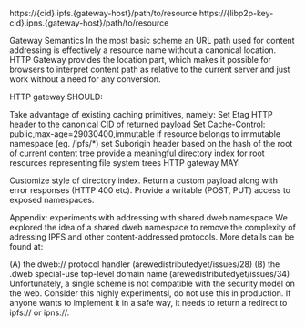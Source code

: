 https://{cid}.ipfs.{gateway-host}/path/to/resource
https://{libp2p-key-cid}.ipns.{gateway-host}/path/to/resource

Gateway Semantics
In the most basic scheme an URL path used for content addressing is effectively a resource name
without a canonical location. HTTP Gateway provides the location part,
which makes it possible for browsers to interpret content path as relative to the current server
and just work without a need for any conversion.




HTTP gateway SHOULD:

Take advantage of existing caching primitives, namely:
Set Etag HTTP header to the canonical CID of returned payload
Set Cache-Control: public,max-age=29030400,immutable if resource belongs to immutable namespace (eg. /ipfs/*)
set Suborigin header based on the hash of the root of current content tree
provide a meaningful directory index for root resources representing file system trees
HTTP gateway MAY:

Customize style of directory index.
Return a custom payload along with error responses (HTTP 400 etc).
Provide a writable (POST, PUT) access to exposed namespaces.

Appendix: experiments with addressing with shared dweb namespace
We explored the idea of a shared dweb namespace to remove the complexity of adressing IPFS and other content-addressed protocols. More details can be found at:

(A) the dweb:// protocol handler (arewedistributedyet/issues/28)
(B) the .dweb special-use top-level domain name (arewedistributedyet/issues/34)
Unfortunately, a single scheme is not compatible with the security model on the web. Consider this highly experimentsl, do not use this in production. If anyone wants to implement it in a safe way, it needs to return a redirect to ipfs:// or ipns://.

